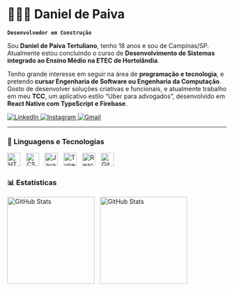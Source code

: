 # 👨🏽‍💻 Daniel de Paiva 

**`Desenvolvedor em Construção`**


Sou **Daniel de Paiva Tertuliano**, tenho 18 anos e sou de Campinas/SP.  
Atualmente estou concluindo o curso de **Desenvolvimento de Sistemas integrado ao Ensino Médio na ETEC de Hortolândia**.  

Tenho grande interesse em seguir na área de **programação e tecnologia**, e pretendo **cursar Engenharia de Software ou Engenharia da Computação**.  
Gosto de desenvolver soluções criativas e funcionais, e atualmente trabalho em meu **TCC**, um aplicativo estilo “Uber para advogados”, desenvolvido em **React Native com TypeScript e Firebase**.
<p align="left">
    <a href="https://www.linkedin.com/in/danielpaiva08" target="_blank">
        <img 
            alt="LinkedIn"
            title="Conecte-se comigo no LinkedIn"
            src="https://img.shields.io/badge/-LinkedIn-0077B5?style=for-the-badge&logo=linkedin&logoColor=white"
        />
    </a>
    <a href="https://www.instagram.com/dpaivaz?igsh=MjA3NTF3cG1yNHcy" target="_blank">
        <img 
            alt="Instagram"
            title="Me siga no Instagram"
            src="https://img.shields.io/badge/-Instagram-E4405F?style=for-the-badge&logo=instagram&logoColor=white"
        />
    </a>
    <a href="mailto:dtertuliano0809@gmail.com" target="_blank">
        <img 
            alt="Gmail"
            title="dtertuliano0809@gmail.com"
            src="https://img.shields.io/badge/-Gmail-D14836?style=for-the-badge&logo=gmail&logoColor=white"
        />
    </a>
</p>

---

### 🤖 Linguagens e Tecnologias

<img 
    align="left" 
    alt="HTML"
    title="HTML" 
    width="30px" 
    style="padding-right: 10px;" 
    src="https://cdn.jsdelivr.net/gh/devicons/devicon@latest/icons/html5/html5-original.svg" 
/>
<img 
    align="left" 
    alt="CSS" 
    title="CSS"
    width="30px" 
    style="padding-right: 10px;" 
    src="https://cdn.jsdelivr.net/gh/devicons/devicon@latest/icons/css3/css3-original.svg" 
/>
<img 
    align="left" 
    alt="JavaScript" 
    title="JavaScript"
    width="30px" 
    style="padding-right: 10px;" 
    src="https://cdn.jsdelivr.net/gh/devicons/devicon@latest/icons/javascript/javascript-original.svg" 
/>
<img 
    align="left" 
    alt="TypeScript"
    title="TypeScript" 
    width="30px" 
    style="padding-right: 10px;" 
    src="https://cdn.jsdelivr.net/gh/devicons/devicon@latest/icons/typescript/typescript-original.svg" 
/>
<img 
    align="left" 
    alt="React"
    title="React" 
    width="30px" 
    style="padding-right: 10px;" 
    src="https://cdn.jsdelivr.net/gh/devicons/devicon@latest/icons/react/react-original.svg" 
/>
<img 
    align="left" 
    alt="Git" 
    title="Git"
    width="30px" 
    style="padding-right: 10px;" 
    src="https://cdn.jsdelivr.net/gh/devicons/devicon@latest/icons/git/git-original.svg" 
/>
<br/>
<br/>

### 📊 Estatísticas

<p>
  <img 
    align="left" 
    alt="GitHub Stats" 
    height="200" 
    style="padding-right: 10px;" 
    src="https://github-readme-stats.vercel.app/api?username=danieldepaiva08&show_icons=true&theme=tokyonight&include_all_commits=true&locale=pt-br" 
  />

<img 
      align="left" 
      alt="GitHub Stats" 
      height="200" 
      src="https://github-readme-stats.vercel.app/api/top-langs/?username=danieldepaiva08&theme=tokyonight&layout=compact&custom_title=Tecnologias&langs_count=9" 
  />

</p>

